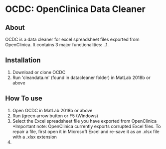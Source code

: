 # OCDC: OpenClinica Data Cleaner
## About
OCDC is a data cleaner for excel spreadsheet files exported from OpenClinica.
It contains 3 major functionalities:
..1.

## Installation
1. Download or clone OCDC
2. Run 'cleandata.m' (found in datacleaner folder) in MatLab 2018b or above

## How To use
1. Open OCDC in MatLab 2018b or above
2. Run (green arrow button or F5 (Windows)
3. Select the Excel spreadsheet file you have exported from OpenClinica
*Important note: OpenClinica currently exports corrupted Excel files. To repair a file, first open it in Microsoft Excel and re-save it as an .xlsx file with a .xlsx extension
4. 
